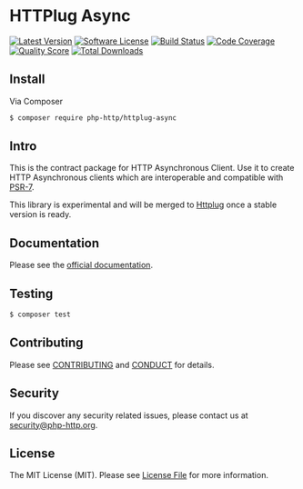 # HTTPlug Async

[![Latest Version](https://img.shields.io/github/release/php-http/httplug-async.svg?style=flat-square)](https://github.com/php-http/httplug-async/releases)
[![Software License](https://img.shields.io/badge/license-MIT-brightgreen.svg?style=flat-square)](LICENSE)
[![Build Status](https://img.shields.io/travis/php-http/httplug-async.svg?style=flat-square)](https://travis-ci.org/php-http/httplug-async)
[![Code Coverage](https://img.shields.io/scrutinizer/coverage/g/php-http/httplug-async.svg?style=flat-square)](https://scrutinizer-ci.com/g/php-http/httplug-async)
[![Quality Score](https://img.shields.io/scrutinizer/g/php-http/httplug-async.svg?style=flat-square)](https://scrutinizer-ci.com/g/php-http/httplug-async)
[![Total Downloads](https://img.shields.io/packagist/dt/php-http/httplug-async.svg?style=flat-square)](https://packagist.org/packages/php-http/httplug-async)

## Install

Via Composer

``` bash
$ composer require php-http/httplug-async
```


## Intro

This is the contract package for HTTP Asynchronous Client.
Use it to create HTTP Asynchronous clients which are interoperable and compatible with [PSR-7](http://www.php-fig.org/psr/psr-7/).

This library is experimental and will be merged to [Httplug](https://github.com/php-http/httplug) once a stable version is ready.

## Documentation

Please see the [official documentation](http://php-http.readthedocs.org/en/latest/).


## Testing

``` bash
$ composer test
```


## Contributing

Please see [CONTRIBUTING](CONTRIBUTING.md) and [CONDUCT](CONDUCT.md) for details.


## Security

If you discover any security related issues, please contact us at [security@php-http.org](mailto:security@php-http.org).


## License

The MIT License (MIT). Please see [License File](LICENSE) for more information.
